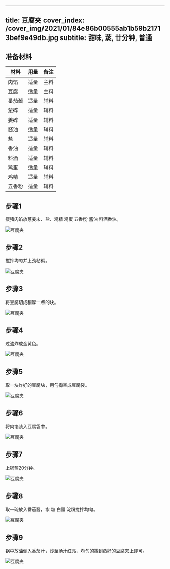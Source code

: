 
---
title: 豆腐夹
cover_index: /cover_img/2021/01/84e86b00555ab1b59b21713bef9e49db.jpg
subtitle: 甜味, 蒸, 廿分钟, 普通
---

## 准备材料

| 材料     | 用量 | 备注|
| ------- | ----- | --- |
| 肉馅 | 适量| 主料 |
| 豆腐 | 适量| 主料 |
| 番茄酱 | 适量| 辅料 |
| 葱碎 | 适量| 辅料 |
| 姜碎 | 适量| 辅料 |
| 酱油 | 适量| 辅料 |
| 盐 | 适量| 辅料 |
| 香油 | 适量| 辅料 |
| 料酒 | 适量| 辅料 |
| 鸡蛋 | 适量| 辅料 |
| 鸡精 | 适量| 辅料 |
| 五香粉 | 适量| 辅料 |

## 步骤1

瘦猪肉馅放葱姜末、盐、鸡精 鸡蛋 五香粉 酱油 料酒香油。

![豆腐夹](https://i8.meishichina.com/attachment/recipe/201010/201010081553491.jpg?x-oss-process=style/p320) 

## 步骤2

搅拌均匀并上劲粘稠。

![豆腐夹](https://i8.meishichina.com/attachment/recipe/201010/201010081553577.jpg?x-oss-process=style/p320) 

## 步骤3

将豆腐切成稍厚一点的块。

![豆腐夹](https://i8.meishichina.com/attachment/recipe/201010/201010081554053.jpg?x-oss-process=style/p320) 

## 步骤4

过油炸成金黄色。

![豆腐夹](https://i8.meishichina.com/attachment/recipe/201010/201010081554135.jpg?x-oss-process=style/p320) 

## 步骤5

取一块炸好的豆腐块，用勺掏空成豆腐袋。

![豆腐夹](https://i8.meishichina.com/attachment/recipe/201010/201010081554229.jpg?x-oss-process=style/p320) 

## 步骤6

将肉馅装入豆腐袋中。

![豆腐夹](https://i8.meishichina.com/attachment/recipe/201010/201010081554310.jpg?x-oss-process=style/p320) 

## 步骤7

上锅蒸20分钟。

![豆腐夹](https://i8.meishichina.com/attachment/recipe/201010/201010081554382.jpg?x-oss-process=style/p320) 

## 步骤8

取一碗放入番茄酱，水 糖 白醋 淀粉搅拌均匀。

![豆腐夹](https://i8.meishichina.com/attachment/recipe/201010/201010081554468.jpg?x-oss-process=style/p320) 

## 步骤9

锅中放油倒入番茄汁，炒至汤汁红亮，均匀的撒到蒸好的豆腐夹上即可。

![豆腐夹](https://i8.meishichina.com/attachment/recipe/201010/201010081554529.jpg?x-oss-process=style/p320) 

